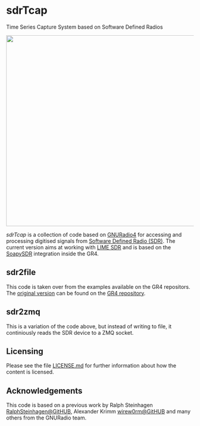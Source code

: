 # sdrTcap
Time Series Capture System based on Software Defined Radios 

<div style="margin-left:auto;margin-right:auto;text-align:center">
<img src="https://raw.githubusercontent.com/xaratustrah/sdrTcap/master/rsrc/sdrTcap.jpg" width="512">
</div>  

*sdrTcap* is a collection of code based on [GNURadio4](https://github.com/fair-acc/gnuradio4) for accessing and processing digitised signals from [Software Defined Radio (SDR)](https://de.wikipedia.org/wiki/Software_Defined_Radio). The current version aims at working with [LIME SDR](https://limemicro.com/boards/limesdr/) and is based on the [SoapySDR](https://github.com/pothosware/SoapySDR/wiki) integration inside the GR4.

## sdr2file

This code is taken over from the examples available on the GR4 repositors. The [original version](https://raw.githubusercontent.com/fair-acc/gnuradio4/refs/heads/main/blocks/soapy/src/soapy_example.cpp) can be found on the [GR4 repository](https://github.com/fair-acc/gnuradio4/tree/main).

## sdr2zmq

This is a variation of the code above, but instead of writing to file, it continiously reads the SDR device to a ZMQ socket.

## Licensing

Please see the file [LICENSE.md](./LICENSE.md) for further information about how the content is licensed.

## Acknowledgements

This code is based on a previous work by Ralph Steinhagen [RalphSteinhagen@GitHUB](https://github.com/RalphSteinhagen), Alexander Krimm [wirew0rm@GitHUB](https://github.com/wirew0rm) and many others from the GNURadio team.
